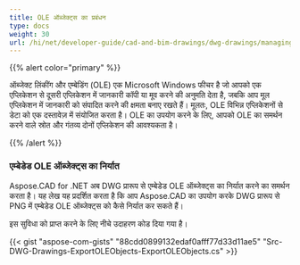 ```yaml
---
title: OLE ऑब्जेक्ट्स का प्रबंधन
type: docs
weight: 30
url: /hi/net/developer-guide/cad-and-bim-drawings/dwg-drawings/managing-ole-objects/
---
```


{{% alert color="primary" %}} 

ऑब्जेक्ट लिंकींग और एम्बेडिंग (OLE) एक Microsoft Windows फीचर है जो आपको एक एप्लिकेशन से दूसरी एप्लिकेशन में जानकारी कॉपी या मूव करने की अनुमति देता है, जबकि आप मूल एप्लिकेशन में जानकारी को संपादित करने की क्षमता बनाए रखते हैं। मूलतः, OLE विभिन्न एप्लिकेशनों से डेटा को एक दस्तावेज़ में संयोजित करता है। OLE का उपयोग करने के लिए, आपको OLE का समर्थन करने वाले स्रोत और गंतव्य दोनों एप्लिकेशन की आवश्यकता है।

{{% /alert %}} 
### **एम्बेडेड OLE ऑब्जेक्ट्स का निर्यात**
Aspose.CAD for .NET अब DWG प्रारूप से एम्बेडेड OLE ऑब्जेक्ट्स का निर्यात करने का समर्थन करता है। यह लेख यह प्रदर्शित करता है कि आप Aspose.CAD का उपयोग करके DWG प्रारूप से PNG में एम्बेडेड OLE ऑब्जेक्ट्स को कैसे निर्यात कर सकते हैं।

इस सुविधा को प्राप्त करने के लिए नीचे उदाहरण कोड दिया गया है।

{{< gist "aspose-com-gists" "88cdd0899132edaf0afff77d33d11ae5" "Src-DWG-Drawings-ExportOLEObjects-ExportOLEObjects.cs" >}}
